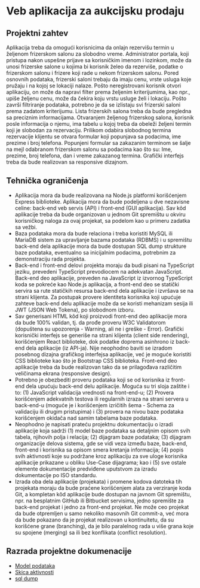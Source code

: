 # Veb aplikacija za aukcijsku prodaju

## Projektni zahtev

Aplikacija treba da omogući korisnicima da onlajn rezervišu termin u željenom frizerskom salonu za slobodno vreme. Administrator portala, koji pristupa nakon uspešne prijave sa korisničkim imenom i lozinkom, može da unosi frizerske salone u kojima bi korisnik želeo da rezerviše, podatke o frizerskom salonu i frizere koji rade u nekom frizerskom salonu. Pored osnovnih podataka, frizerski saloni trebaju da imaju cenu, vrste usluga koje pružaju i na kojoj se lokaciji nalaze. Pošto neregistrovani korisnik otvori aplikaciju, on može da napravi filter prema željenim kriterijumima, kao npr., upiše željenu cenu, može da čekira koju vrstu usluge želi i lokaciju. Pošto završi filtriranje podataka, potrebno je da se izlistaju svi frizerski saloni prema zadatom kriterijumu. Lista frizerskih salona treba da bude pregledna sa preciznim informacijama. Otvaranjem željenog frizerskog salona, korisnik posle informacija o njemu, ima tabelu u kojoj treba da obeleži željeni termin koji je slobodan za rezervaciju. Prilikom odabira slobodnog termina rezervacije klijentu se otvara formular koji popunjava sa podacima, ime prezime i broj telefona. Popunjeni formular sa zakazanim terminom se šalje na mejl odabranom frizerskom salonu sa podacima kao što su: Ime, prezime, broj telefona, dan i vreme zakazanog termina. Grafički interfejs treba da bude realizovan sa responsive dizajnom.

## Tehnička ograničenja

- Aplikacija mora da bude realizovana na Node.js platformi korišćenjem Express biblioteke. Aplikacija mora da bude podeljena u dve nezavisne celine: back-end veb servis (API) i front-end (GUI aplikacija). Sav kôd aplikacije treba da bude organizovan u jednom Git spremištu u okviru korisničkog naloga za ovaj projekat, sa podelom kao u primeru zadatka sa vežbi.
- Baza podataka mora da bude relaciona i treba koristiti MySQL ili MariaDB sistem za upravljanje bazama podataka (RDBMS) i u spremištu back-end dela aplikacije mora da bude dostupan SQL dump strukture baze podataka, eventualno sa inicijalnim podacima, potrebnim za demonstraciju rada projekta.
- Back-end i front-end delovi projekta moraju da budi pisani na TypeScript jeziku, prevedeni TypeScript prevodiocem na adekvatan JavaScript. Back-end deo aplikacije, preveden na JavaScript iz izvornog TypeScript koda se pokreće kao Node.js aplikacija, a front-end deo se statički servira sa rute statičkih resursa back-end dela aplikacije i izvršava se na strani klijenta. Za postupak provere identiteta korisnika koji upućuje zahteve back-end delu aplikacije može da se koristi mehanizam sesija ili JWT (JSON Web Tokena), po slobodnom izboru.
- Sav generisani HTML kôd koji proizvodi front-end deo aplikacije mora da bude 100% validan, tj. da prođe proveru W3C Validatorom (dopuštena su upozorenja - Warning, ali ne i greške - Error). Grafički korisnički interfejs se generiše na strani klijenta (client side rendering), korišćenjem React biblioteke, dok podatke doprema asinhrono iz back-end dela aplikacije (iz API-ja). Nije neophodno baviti se izradom posebnog dizajna grafičkog interfejsa aplikacije, već je moguće koristiti CSS biblioteke kao što je Bootstrap CSS biblioteka. Front-end deo aplikacije treba da bude realizovan tako da se prilagođava različitim veličinama ekrana (responsive design).
- Potrebno je obezbediti proveru podataka koji se od korisnika iz front-end dela upućuju back-end delu aplikacije. Moguća su tri sloja zaštite i to: (1) JavaScript validacija vrednosti na front-end-u; (2) Provera korišćenjem adekvatnih testova ili regularnih izraza na strani servera u back-end-u (moguće je i korišćenjem izričitih šema - Schema za validaciju ili drugim pristupima) i (3) provera na nivou baze podataka korišćenjem okidača nad samim tabelama baze podataka.
- Neophodno je napisati prateću projektnu dokumentaciju o izradi aplikacije koja sadrži (1) model baze podataka sa detaljnim opisom svih tabela, njihovih polja i relacija; (2) dijagram baze podataka; (3) dijagram organizacije delova sistema, gde se vidi veza između baze, back-end, front-end i korisnika sa opisom smera kretanja informacija; (4) popis svih aktivnosti koje su podržane kroz aplikaciju za sve uloge korisnika aplikacije prikazane u obliku Use-Case dijagrama; kao i (5) sve ostale elemente dokumentacije predviđene uputstvom za izradu dokumentacije po ISO standardu.
- Izrada oba dela aplikacije (projekata) i promene kodova datoteka tih projekata moraju da bude praćene korišćenjem alata za verziranje koda Git, a kompletan kôd aplikacije bude dostupan na javnom Git spremištu, npr. na besplatnim GitHub ili Bitbucket servisima, jedno spremište za back-end projekat i jedno za front-end projekat. Ne može ceo projekat da bude otpremljen u samo nekoliko masovnih Git commit-a, već mora da bude pokazano da je projekat realizovan u kontinuitetu, da su korišćene grane (branching), da je bilo paralelnog rada u više grana koje su spojene (merging) sa ili bez konflikata (conflict resolution).

## Razrada projektne dokumenacije

- [Model podataka](./Database-Model.md)
- [Skica aktivnosti](./skica.txt)
- [sql dump](../resources/salon_app.sql)
